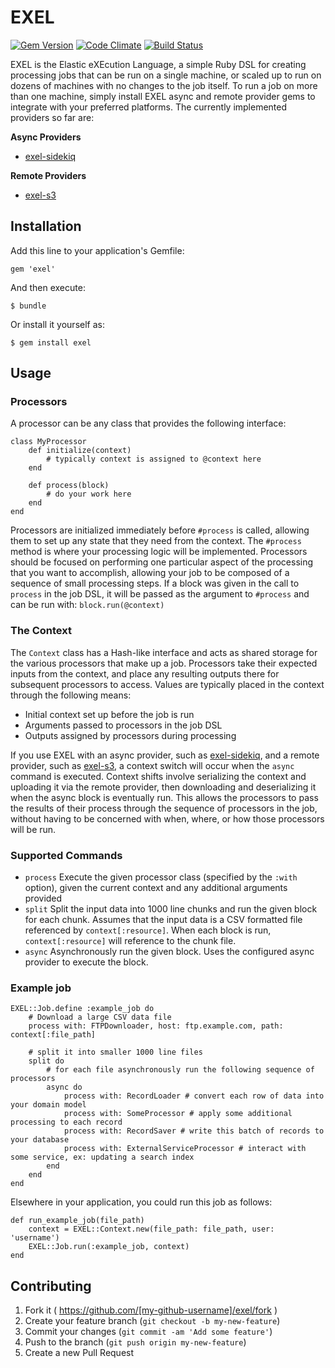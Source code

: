 # EXEL
[![Gem Version](https://badge.fury.io/rb/exel.svg)](https://badge.fury.io/rb/exel)
[![Code Climate](https://codeclimate.com/github/47colborne/exel/badges/gpa.svg)](https://codeclimate.com/github/47colborne/exel)
[![Build Status](https://snap-ci.com/47colborne/exel/branch/master/build_image)](https://snap-ci.com/47colborne/exel/branch/master)

EXEL is the Elastic eXEcution Language, a simple Ruby DSL for creating processing jobs that can be run on a single machine, or scaled up to run on dozens of machines with no changes to the job itself. To run a job on more than one machine, simply install EXEL async and remote provider gems to integrate with your preferred platforms. The currently implemented providers so far are:

**Async Providers**

* [exel-sidekiq](https://github.com/47colborne/exel-sidekiq)

**Remote Providers**

* [exel-s3](https://github.com/47colborne/exel-s3)

## Installation

Add this line to your application's Gemfile:

    gem 'exel'

And then execute:

    $ bundle

Or install it yourself as:

    $ gem install exel

## Usage

### Processors

A processor can be any class that provides the following interface:

    class MyProcessor
        def initialize(context)
            # typically context is assigned to @context here
        end
        
        def process(block)
            # do your work here
        end
    end

Processors are initialized immediately before ```#process``` is called, allowing them to set up any state that they need from the context. The ```#process``` method is where your processing logic will be implemented. Processors should be focused on performing one particular aspect of the processing that you want to accomplish, allowing your job to be composed of a sequence of small processing steps. If a block was given in the call to ```process``` in the job DSL, it will be passed as the argument to ```#process``` and can be run with: ```block.run(@context)```

### The Context

The ```Context``` class has a Hash-like interface and acts as shared storage for the various processors that make up a job. Processors take their expected inputs from the context, and place any resulting outputs there for subsequent processors to access. Values are typically placed in the context through the following means:

* Initial context set up before the job is run
* Arguments passed to processors in the job DSL
* Outputs assigned by processors during processing

If you use EXEL with an async provider, such as [exel-sidekiq](https://github.com/47colborne/exel-sidekiq), and a remote provider, such as [exel-s3](https://github.com/47colborne/exel-s3), a context switch will occur when the ```async``` command is executed. Context shifts involve serializing the context and uploading it via the remote provider, then downloading and deserializing it when the async block is eventually run. This allows the processors to pass the results of their process through the sequence of processors in the job, without having to be concerned with when, where, or how those processors will be run.

### Supported Commands

* ```process``` Execute the given processor class (specified by the ```:with``` option), given the current context and any additional arguments provided
* ```split``` Split the input data into 1000 line chunks and run the given block for each chunk. Assumes that the input data is a CSV formatted file referenced by ```context[:resource]```. When each block is run, ```context[:resource]``` will reference to the chunk file.
* ```async``` Asynchronously run the given block. Uses the configured async provider to execute the block.

### Example job

    EXEL::Job.define :example_job do
        # Download a large CSV data file
        process with: FTPDownloader, host: ftp.example.com, path: context[:file_path]
        
        # split it into smaller 1000 line files
        split do
            # for each file asynchronously run the following sequence of processors
            async do  
                process with: RecordLoader # convert each row of data into your domain model
                process with: SomeProcessor # apply some additional processing to each record
                process with: RecordSaver # write this batch of records to your database
                process with: ExternalServiceProcessor # interact with some service, ex: updating a search index
            end
        end
    end

Elsewhere in your application, you could run this job as follows:

    def run_example_job(file_path)
        context = EXEL::Context.new(file_path: file_path, user: 'username')
        EXEL::Job.run(:example_job, context)
    end

## Contributing

1. Fork it ( https://github.com/[my-github-username]/exel/fork )
2. Create your feature branch (`git checkout -b my-new-feature`)
3. Commit your changes (`git commit -am 'Add some feature'`)
4. Push to the branch (`git push origin my-new-feature`)
5. Create a new Pull Request

